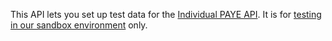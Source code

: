 This API lets you set up test data for the [Individual PAYE API](https://developer.service.hmrc.gov.uk/api-documentation/docs/api/service/individuals-paye).
It is for [testing in our sandbox environment](https://developer.service.hmrc.gov.uk/api-documentation/docs/testing) only.